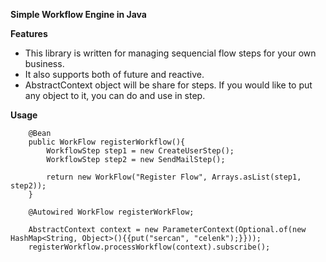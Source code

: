 **Simple Workflow Engine in Java**

**Features**
- This library is written for managing sequencial flow steps for your own business.
- It also supports both of future and reactive.
- AbstractContext object will be share for steps. If you would like to put any object to it, you can do and use in step.

**Usage**

```
    @Bean
    public WorkFlow registerWorkflow(){
        WorkflowStep step1 = new CreateUserStep();
        WorkflowStep step2 = new SendMailStep();

        return new WorkFlow("Register Flow", Arrays.asList(step1, step2));
    }

```

```
    @Autowired WorkFlow registerWorkFlow;

    AbstractContext context = new ParameterContext(Optional.of(new HashMap<String, Object>(){{put("sercan", "celenk");}}));
    registerWorkflow.processWorkflow(context).subscribe();
```

